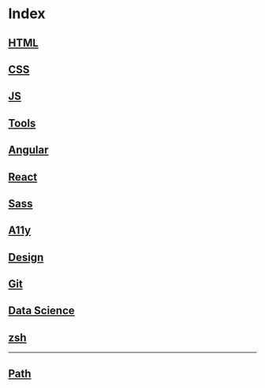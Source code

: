 # Index

## [HTML](html.md)

## [CSS](css.md)

## [JS](js.md)

## [Tools](tools.md)

## [Angular](angular.md)

## [React](react.md)

## [Sass](sass.md)

## [A11y](a11y.md)

## [Design](design.md)

## [Git](git.md)

## [Data Science](data-science.md)

## [zsh](zsh.md)

---

## [Path](path.md)
